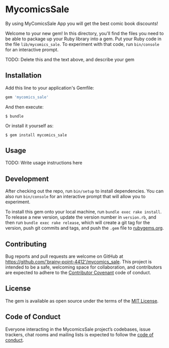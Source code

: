 # MycomicsSale
By using MyComicsSale App you will get the best comic book discounts!


Welcome to your new gem! In this directory, you'll find the files you need to be able to package up your Ruby library into a gem. Put your Ruby code in the file `lib/mycomics_sale`. To experiment with that code, run `bin/console` for an interactive prompt.

TODO: Delete this and the text above, and describe your gem

## Installation

Add this line to your application's Gemfile:

```ruby
gem 'mycomics_sale'
```

And then execute:

    $ bundle

Or install it yourself as:

    $ gem install mycomics_sale

## Usage

TODO: Write usage instructions here

## Development

After checking out the repo, run `bin/setup` to install dependencies. You can also run `bin/console` for an interactive prompt that will allow you to experiment.

To install this gem onto your local machine, run `bundle exec rake install`. To release a new version, update the version number in `version.rb`, and then run `bundle exec rake release`, which will create a git tag for the version, push git commits and tags, and push the `.gem` file to [rubygems.org](https://rubygems.org).

## Contributing

Bug reports and pull requests are welcome on GitHub at https://github.com/'brainy-point-4412'/mycomics_sale. This project is intended to be a safe, welcoming space for collaboration, and contributors are expected to adhere to the [Contributor Covenant](http://contributor-covenant.org) code of conduct.

## License

The gem is available as open source under the terms of the [MIT License](https://opensource.org/licenses/MIT).

## Code of Conduct

Everyone interacting in the MycomicsSale project’s codebases, issue trackers, chat rooms and mailing lists is expected to follow the [code of conduct](https://github.com/'brainy-point-4412'/mycomics_sale/blob/master/CODE_OF_CONDUCT.md).
